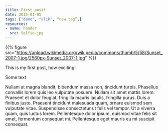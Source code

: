 ```yaml
---
title: First post!
date: 2015-01-05
tags: ["demo", "alik", “new tag”,]
resources:
- name: header
  src: Selfie.jpg
---
```



{{% figure src="https://upload.wikimedia.org/wikipedia/commons/thumb/5/58/Sunset_2007-1.jpg/2560px-Sunset_2007-1.jpg" %}}

This is my first post, how exciting!
<!--more-->

Some text


Nullam at magna blandit, bibendum massa non, tincidunt turpis. Phasellus convallis lorem quis leo vulputate posuere. Nullam sit amet mattis lorem. Praesent et dolor feugiat, fringilla mauris iaculis, fringilla purus. Duis a finibus justo. Praesent tincidunt malesuada quam, ornare euismod sem vulputate vitae. Suspendisse consectetur ut felis vel tempor. Ut a viverra quam, quis luctus lorem. Pellentesque dolor ipsum, euismod vitae felis sit amet, fermentum consequat mi. Pellentesque eget mauris eu mi suscipit consequat.